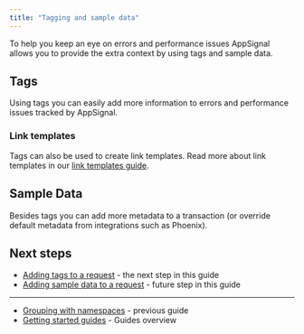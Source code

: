 ```yaml
---
title: "Tagging and sample data"
---
```

To help you keep an eye on errors and performance issues AppSignal allows you to provide the extra context by using tags and sample data.

## Tags

Using tags you can easily add more information to errors and performance issues tracked by AppSignal.

### Link templates

Tags can also be used to create link templates. Read more about link templates
in our [link templates guide](/application/link-templates.html).


## Sample Data

Besides tags you can add more metadata to a transaction (or override default metadata from integrations such as Phoenix).


## Next steps

- [Adding tags to a request](/guides/custom-data/tagging-request.html) - the next step in this guide
- [Adding sample data to a request](/guides/custom-data/sample-data.html) - future step in this guide

---

- [Grouping with namespaces](/guides/namespaces.html) - previous guide
- [Getting started guides](/guides/) - Guides overview
